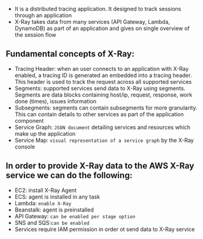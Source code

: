 - It is a distributed tracing application. It designed to track sessions through an application
- X-Ray takes data from many services (API Gateway, Lambda, DynamoDB) as part of an application and gives on single overview of the session flow
## Fundamental concepts of X-Ray:
- Tracing Header: when an user connects to an application with X-Ray enabled, a tracing ID is generated an embedded into a tracing header. This header is used to track the request across all supported services
- Segments: supported services send data to X-Ray using segments. Segments are data blocks containing host/ip, request, response, work done (times), issues information
- Subsegments: segments can contain subsegments for more granularity. This can contain details to other services as part of the application component
- Service Graph: `JSON document` detailing services and resources which make up the application
- Service Map: `visual representation of a service graph` by the X-Ray console
## In order to provide X-Ray data to the AWS X-Ray service we can do the following:
- EC2: install X-Ray Agent
- ECS: agent is installed in any task
- Lambda: `enable X-Ray`
- Beanstalk: agent is preinstalled
- API Gateway: `can be enabled per stage option`
- SNS and SQS:`can be enabled`
- Services require IAM permission in order ot send data to X-Ray service